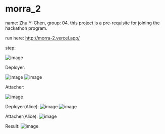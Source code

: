 # morra_2
name: Zhu Yi Chen, group: 04. 
this project is a pre-requisite for joining the hackathon program.

run here: http://morra-2.vercel.app/

step: 

![image](https://user-images.githubusercontent.com/79742104/200176911-9ea05882-a418-42ae-a364-4725507109bc.png)

Deployer:

![image](https://user-images.githubusercontent.com/79742104/200176986-ad3431d4-dbf6-43ce-9c8c-8ec4bf5e8b4d.png)
![image](https://user-images.githubusercontent.com/79742104/200177070-53689509-1d3c-4f89-ba08-f135134f0fa7.png)


Attacher:

![image](https://user-images.githubusercontent.com/79742104/200177028-35dea5ed-c515-4c52-b380-14d043f05c6d.png)

Deployer(Alice):
![image](https://user-images.githubusercontent.com/79742104/200177126-d0596eb6-e700-441d-8151-fd298f4ccef4.png)
![image](https://user-images.githubusercontent.com/79742104/200177152-54143b17-5a14-4545-9a3f-fb62f5a06e17.png)

Attacher(Alice):
![image](https://user-images.githubusercontent.com/79742104/200177189-5f45c0c5-1751-44c7-89ef-a61492a6816e.png)


Result:
![image](https://user-images.githubusercontent.com/79742104/200177248-5a2d90af-f5b6-417d-ace3-f7afb9cdc21a.png)
